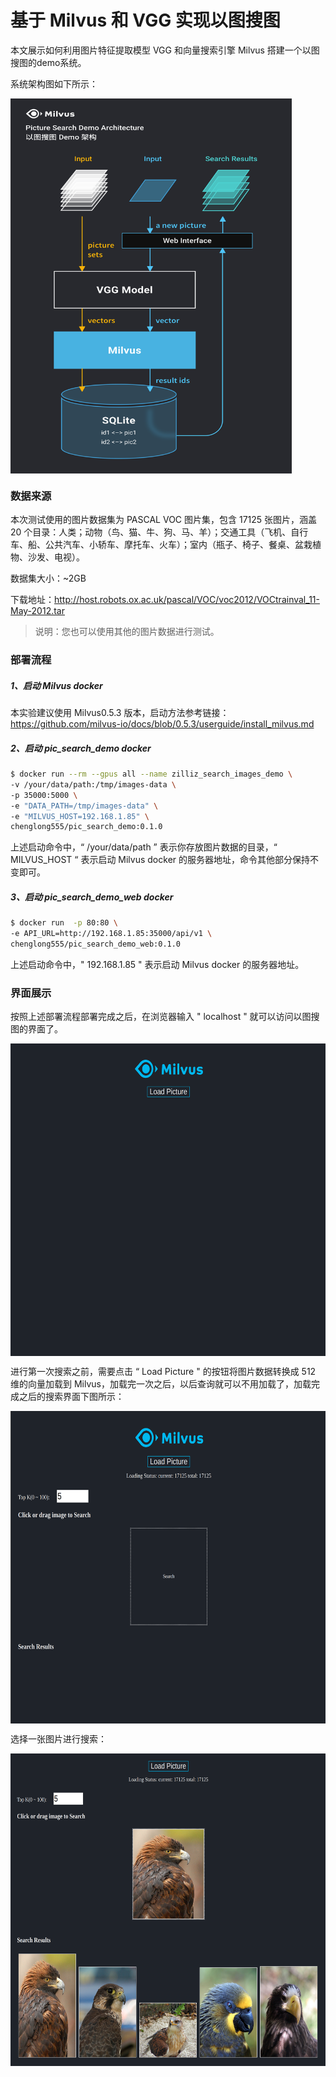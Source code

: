 # 基于 Milvus 和 VGG 实现以图搜图

本文展示如何利用图片特征提取模型 VGG 和向量搜索引擎 Milvus 搭建一个以图搜图的demo系统。

系统架构图如下所示：

<img src="pic/demo.jpg" width = "450" height = "600" alt="系统架构图" align=center />

### 数据来源

本次测试使用的图片数据集为 PASCAL VOC 图片集，包含 17125 张图片，涵盖 20 个目录：人类；动物（鸟、猫、牛、狗、马、羊）；交通工具（飞机、自行车、船、公共汽车、小轿车、摩托车、火车）；室内（瓶子、椅子、餐桌、盆栽植物、沙发、电视）。

数据集大小：~2GB

下载地址：http://host.robots.ox.ac.uk/pascal/VOC/voc2012/VOCtrainval_11-May-2012.tar

> 说明：您也可以使用其他的图片数据进行测试。

### 部署流程

##### 1、启动 Milvus docker

本实验建议使用 Milvus0.5.3 版本，启动方法参考链接：https://github.com/milvus-io/docs/blob/0.5.3/userguide/install_milvus.md

##### 2、启动 pic_search_demo docker

```bash
$ docker run --rm --gpus all --name zilliz_search_images_demo \
-v /your/data/path:/tmp/images-data \
-p 35000:5000 \
-e "DATA_PATH=/tmp/images-data" \
-e "MILVUS_HOST=192.168.1.85" \
chenglong555/pic_search_demo:0.1.0
```

上述启动命令中，“ /your/data/path ” 表示你存放图片数据的目录，“ MILVUS_HOST “ 表示启动 Milvus docker 的服务器地址，命令其他部分保持不变即可。

##### 3、启动 pic_search_demo_web docker

```bash
$ docker run  -p 80:80 \
-e API_URL=http://192.168.1.85:35000/api/v1 \
chenglong555/pic_search_demo_web:0.1.0
```

上述启动命令中，" 192.168.1.85 " 表示启动 Milvus docker 的服务器地址。

### 界面展示

按照上述部署流程部署完成之后，在浏览器输入 " localhost " 就可以访问以图搜图的界面了。

<img src="pic/web4.png" width = "650" height = "500" alt="系统架构图" align=center />

进行第一次搜索之前，需要点击 “ Load Picture " 的按钮将图片数据转换成 512 维的向量加载到 Milvus，加载完一次之后，以后查询就可以不用加载了，加载完成之后的搜索界面下图所示：

<img src="pic/web2.png" width = "650" height = "500" alt="系统架构图" align=center />

选择一张图片进行搜索：

<img src="pic/web3.png" width = "650" height = "500" alt="系统架构图" align=center />



 		 				
